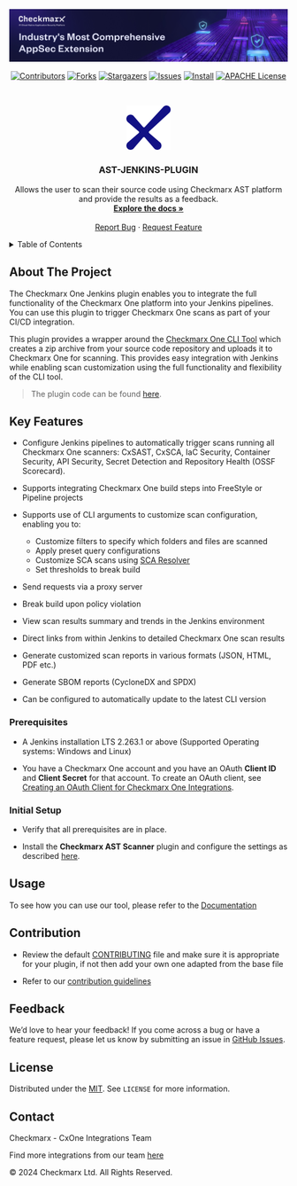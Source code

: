 <img src="https://raw.githubusercontent.com/Checkmarx/ci-cd-integrations/main/.images/PluginBanner.jpg">
<br />
<div align="center">

[![Contributors][contributors-shield]][contributors-url]
[![Forks][forks-shield]][forks-url]
[![Stargazers][stars-shield]][stars-url]
[![Issues][issues-shield]][issues-url]
[![Install][install-shield]][install-url]
[![APACHE License][license-shield]][license-url]

</div>
<br />
<p align="center">
  <a href="https://github.com/jenkinsci/checkmarx-ast-scanner-plugin">
    <img src="https://raw.githubusercontent.com/Checkmarx/ci-cd-integrations/main/.images/cx_x_icon.png" alt="Logo" width="80" height="80" />
  </a>

<h3 align="center">AST-JENKINS-PLUGIN </h3>

<p align="center">
    Allows the user to scan their source code using Checkmarx AST platform and provide the results as a feedback.
<br />
    <a href="https://checkmarx.com/resource/documents/en/34965-68685-checkmarx-one-jenkins-plugin.html"><strong>Explore the docs »</strong></a>
    <br />
    <br />
    <a href="https://issues.jenkins-ci.org/">Report Bug</a>
    ·
    <a href="https://github.com/jenkinsci/checkmarx-ast-scanner-plugin/issues/new">Request Feature</a>
  </p>
</p>



<!-- TABLE OF CONTENTS -->
<details>
  <summary>Table of Contents</summary>
  <ol>
    <li>
      <a href="#about-the-project">About The Project</a>
    </li>
    <li>
      <a href="#key-features">Key Features</a>
      <ul>
        <li><a href="#prerequisites">Prerequisites</a></li>
        <li><a href="#initial-setup">Initial Setup</a></li>
      </ul>
    </li>
    <li><a href="#usage">Usage</a></li>
    <li><a href="#contribution">Contribution</a></li>
    <li><a href="#feedback">Feedback</a></li>
    <li><a href="#license">License</a></li>
    <li><a href="#contact">Contact</a></li>
  </ol>
</details>



<!-- ABOUT THE PROJECT -->
## About The Project

The Checkmarx One Jenkins plugin enables you to integrate the full functionality of the Checkmarx One platform into your Jenkins pipelines. You can use this plugin to trigger Checkmarx One scans as part of your CI/CD integration.

This plugin provides a wrapper around the [Checkmarx One CLI Tool](https://checkmarx.com/resource/documents/en/34965-68620-checkmarx-one-cli-tool.html) which creates a zip archive from your source code repository and uploads it to Checkmarx One for scanning. This provides easy integration with Jenkins while enabling scan customization using the full functionality and flexibility of the CLI tool.

> The plugin code can be found [here](https://github.com/jenkinsci/checkmarx-ast-scanner-plugin/).

<!-- KEY FEATURES -->
## Key Features

-   Configure Jenkins pipelines to automatically trigger scans running all Checkmarx One scanners: CxSAST, CxSCA, IaC Security, Container Security, API Security, Secret Detection and Repository Health (OSSF Scorecard).
-   Supports integrating Checkmarx One build steps into FreeStyle or Pipeline projects
-   Supports use of CLI arguments to customize scan configuration, enabling you to:
    -   Customize filters to specify which folders and files are scanned
    -   Apply preset query configurations
    -   Customize SCA scans using [SCA Resolver](https://checkmarx.com/resource/documents/en/34965-19196-checkmarx-sca-resolver.html)
    -   Set thresholds to break build
-   Send requests via a proxy server
-   Break build upon policy violation

-   View scan results summary and trends in the Jenkins environment
-   Direct links from within Jenkins to detailed Checkmarx One scan
    results
-   Generate customized scan reports in various formats (JSON, HTML, PDF
    etc.)
-   Generate SBOM reports (CycloneDX and SPDX)
-   Can be configured to automatically update to the latest CLI version

### Prerequisites

-   A Jenkins installation LTS 2.263.1 or above (Supported Operating systems: Windows and Linux)

-   You have a Checkmarx One account and you have an OAuth **Client ID** and **Client Secret** for that account. To create an OAuth client, see [Creating an OAuth Client for Checkmarx One Integrations](https://checkmarx.com/resource/documents/en/34965-118315-authentication-for-checkmarx-one-cli.html#UUID-a4e31a96-1f36-6293-e95a-97b4b9189060_UUID-4123a2ff-32d0-2287-8dd2-3c36947f675e).

### Initial Setup
-   Verify that all prerequisites are in place.

-   Install the **Checkmarx AST Scanner** plugin and configure the
    settings as described [here](https://checkmarx.com/resource/documents/en/34965-68687-checkmarx-one-jenkins-plugin---installation-and-initial-setup.html).

## Usage

To see how you can use our tool, please refer to the [Documentation](https://checkmarx.com/resource/documents/en/34965-68685-checkmarx-one-jenkins-plugin.html)


## Contribution

- Review the default [CONTRIBUTING](https://github.com/jenkinsci/.github/blob/master/CONTRIBUTING.md) file and make sure it is appropriate for your plugin, if not then add your own one adapted from the base file

- Refer to our [contribution guidelines](https://github.com/jenkinsci/.github/blob/master/CONTRIBUTING.md)

## Feedback
We’d love to hear your feedback! If you come across a bug or have a feature request, please let us know by submitting an issue in [GitHub Issues](https://github.com/jenkinsci/checkmarx-ast-scanner-plugin/issues).

<!-- LICENSE -->
## License
Distributed under the [MIT](LICENSE). See `LICENSE` for more information.


<!-- CONTACT -->
## Contact

Checkmarx - CxOne Integrations Team

Find more integrations from our team [here](https://github.com/Checkmarx/ci-cd-integrations#checkmarx-ast-integrations)


© 2024 Checkmarx Ltd. All Rights Reserved.

[contributors-shield]: https://img.shields.io/github/contributors/jenkinsci/checkmarx-ast-scanner-plugin.svg
[contributors-url]: https://github.com/jenkinsci/checkmarx-ast-scanner-plugin/graphs/contributors
[forks-shield]: https://img.shields.io/github/forks/jenkinsci/checkmarx-ast-scanner-plugin.svg
[forks-url]: https://github.com/jenkinsci/checkmarx-ast-scanner-plugin/network/members
[stars-shield]: https://img.shields.io/github/stars/jenkinsci/checkmarx-ast-scanner-plugin.svg
[stars-url]: https://github.com/jenkinsci/checkmarx-ast-scanner-plugin/stargazers
[issues-shield]: https://img.shields.io/github/issues/jenkinsci/checkmarx-ast-scanner-plugin.svg
[issues-url]: https://github.com/jenkinsci/checkmarx-ast-scanner-plugin/issues
[license-shield]: https://img.shields.io/github/license/jenkinsci/checkmarx-ast-scanner-plugin.svg
[license-url]: https://github.com/jenkinsci/checkmarx-ast-scanner-plugin/blob/main/LICENSE
[install-shield]: https://img.shields.io/jenkins/plugin/i/checkmarx-ast-scanner
[install-url]: https://plugins.jenkins.io/checkmarx-ast-scanner/
